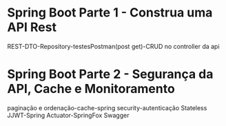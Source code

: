 # Spring Boot Parte 1 - Construa uma API Rest
REST-DTO-Repository-testesPostman(post get)-CRUD no controller da api
# Spring Boot Parte 2 - Segurança da API, Cache e Monitoramento
paginação e ordenação-cache-spring security-autenticação Stateless JJWT-Spring Actuator-SpringFox Swagger
